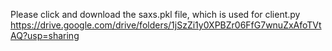 Please click and download the saxs.pkl file, which is used for client.py
https://drive.google.com/drive/folders/1jSzZi1y0XPBZr06FfG7wnuZxAfoTVtAQ?usp=sharing
